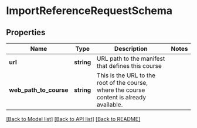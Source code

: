# ImportReferenceRequestSchema

## Properties
Name | Type | Description | Notes
------------ | ------------- | ------------- | -------------
**url** | **string** | URL path to the manifest that defines this course | 
**web_path_to_course** | **string** | This is the URL to the root of the course, where the course content is already available. | 

[[Back to Model list]](../../README.md#documentation-for-models) [[Back to API list]](../../README.md#documentation-for-api-endpoints) [[Back to README]](../../README.md)

